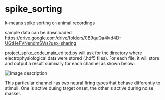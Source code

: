 # spike_sorting
k-means spike sorting on animal recordings

sample data can be downloaded 
https://drive.google.com/drive/folders/0B9quQa4Md4D-UGtHeFVNendmSWs?usp=sharing

project_spike_code_main_edited.py will ask for the directory where electrophysiological data were stored (.hdf5 files). For each file, it will store and output a result summary for each channel as shown below:

![Image description](https://i690.photobucket.com/albums/vv269/zm6148/raster_plot_zpskmmiexko.png)

This particular channel has two neural firing types that behave differently to stimuli. One is active during target onset, the other is active during noise masker.

